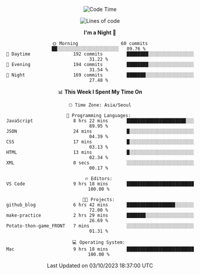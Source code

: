 <div align=center>
 
<!--START_SECTION:waka-->
![Code Time](http://img.shields.io/badge/Code%20Time-300%20hrs%208%20mins-blue)

![Lines of code](https://img.shields.io/badge/From%20Hello%20World%20I%27ve%20Written-3.1%20million%20lines%20of%20code-blue)

**I'm a Night 🦉** 

```text
🌞 Morning                60 commits          ██░░░░░░░░░░░░░░░░░░░░░░░   09.76 % 
🌆 Daytime                192 commits         ████████░░░░░░░░░░░░░░░░░   31.22 % 
🌃 Evening                194 commits         ████████░░░░░░░░░░░░░░░░░   31.54 % 
🌙 Night                  169 commits         ███████░░░░░░░░░░░░░░░░░░   27.48 % 
```


📊 **This Week I Spent My Time On** 

```text
🕑︎ Time Zone: Asia/Seoul

💬 Programming Languages: 
JavaScript               8 hrs 22 mins       ██████████████████████░░░   89.95 % 
JSON                     24 mins             █░░░░░░░░░░░░░░░░░░░░░░░░   04.39 % 
CSS                      17 mins             █░░░░░░░░░░░░░░░░░░░░░░░░   03.13 % 
HTML                     13 mins             █░░░░░░░░░░░░░░░░░░░░░░░░   02.34 % 
XML                      0 secs              ░░░░░░░░░░░░░░░░░░░░░░░░░   00.17 % 

🔥 Editors: 
VS Code                  9 hrs 18 mins       █████████████████████████   100.00 % 

🐱‍💻 Projects: 
github_blog              6 hrs 42 mins       ██████████████████░░░░░░░   72.00 % 
make-practice            2 hrs 29 mins       ███████░░░░░░░░░░░░░░░░░░   26.69 % 
Potato-thon-game_FRONT   7 mins              ░░░░░░░░░░░░░░░░░░░░░░░░░   01.31 % 

💻 Operating System: 
Mac                      9 hrs 18 mins       █████████████████████████   100.00 % 
```


 Last Updated on 03/10/2023 18:37:00 UTC
<!--END_SECTION:waka-->
 </div>

